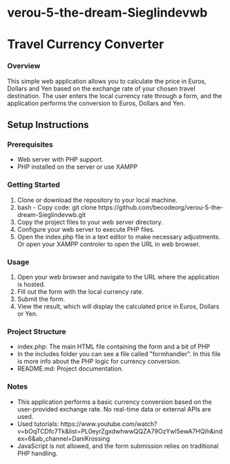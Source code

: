 # verou-5-the-dream-Sieglindevwb

<h1> Travel Currency Converter</h1>
<h3>Overview</h3>
This simple web application allows you to calculate the price in Euros, Dollars and Yen based on the exchange rate of your chosen travel destination. The user enters the local currency rate through a form, and the application performs the conversion to Euros, Dollars and Yen.

<h2>Setup Instructions</h2>
<h3>Prerequisites</h3>
<ul>
<li>Web server with PHP support.</li>
<li>PHP installed on the server or use XAMPP</li>
</ul>

<h3>Getting Started</h3>
<ol>
<li>Clone or download the repository to your local machine.</li>
<li>bash - Copy code:
git clone https://github.com/becodeorg/verou-5-the-dream-Sieglindevwb.git</li>
<li>Copy the project files to your web server directory.</li>

<li>Configure your web server to execute PHP files.</li>

<li>Open the index.php file in a text editor to make necessary adjustments. Or open your XAMPP controler to open the URL in web browser.</li>
</ol>

<h3>Usage</h3>
<ol>
<li>Open your web browser and navigate to the URL where the application is hosted.</li>

<li>Fill out the form with the local currency rate.</li>

<li>Submit the form.</li>

<li>View the result, which will display the calculated price in Euros, Dollars or Yen.</li>
</ol>

<h3>Project Structure</h3>
<ul>
<li>index.php: The main HTML file containing the form and a bit of PHP</li>
<li>In the includes folder you can see a file called "formhandler". In this file is more info about the PHP logic for currency conversion. 
<li>README.md: Project documentation.</li>
</ul>

<h3>Notes</h3>
<ul>
<li>This application performs a basic currency conversion based on the user-provided exchange rate. No real-time data or external APIs are used.</li>

<li>Used tutorials: 
https://www.youtube.com/watch?v=bOqTCDfc7Tk&list=PL0eyrZgxdwhwwQQZA79OzYwl5ewA7HQih&index=6&ab_channel=DaniKrossing
</li>

<li>JavaScript is not allowed, and the form submission relies on traditional PHP handling.</li>
</ul>

